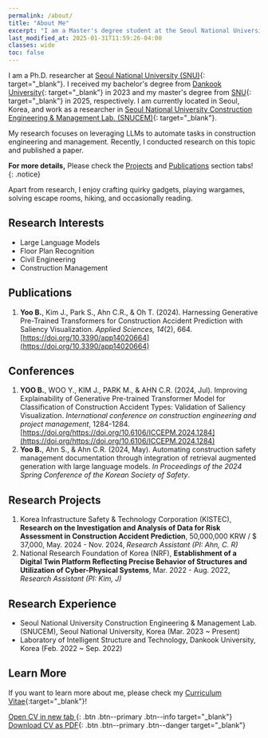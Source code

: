 ```yaml
---
permalink: /about/
title: "About Me"
excerpt: "I am a Master's degree student at the Seoul National University Construction Engineering & Management Lab. (SNUCEM)."
last_modified_at: 2025-01-31T11:59:26-04:00
classes: wide
toc: false
---
```


I am a Ph.D. researcher at [Seoul National University (SNU)](https://snu.ac.kr/){: target="_blank"}.
I received my bachelor's degree from [Dankook University](https://dankook.ac.kr/){: target="_blank"} in 2023 and my master's degree from [SNU](https://snu.ac.kr/){: target="_blank"} in 2025, respectively. 
I am currently located in Seoul, Korea, and work as a researcher in [Seoul National University Construction Engineering & Management Lab. (SNUCEM)](https://cem.snu.ac.kr/){: target="_blank"}.

My research focuses on leveraging LLMs to automate tasks in construction engineering and management.
Recently, I conducted research on this topic and published a paper. 

**For more details,** Please check the [Projects](/projects/) and [Publications](/publications/) section tabs!
{: .notice}

Apart from research, I enjoy crafting quirky gadgets, playing wargames, solving escape rooms, hiking, and occasionally reading.

## Research Interests

- Large Language Models
- Floor Plan Recognition
- Civil Engineering
- Construction Management

<!--
# Education

<figure style="width: 150px" class="align-left">
    <a href="https://www.snu.ac.kr" target="_blank">
        <img src="/assets/images/SNU.svg" alt="Seoul Nat'l Uni.">
    </a>
</figure> 

|---|---|---|
| **MS** | **Seoul Nat'l Universit** ([Link](https://snu.ac.kr){:target="_blank"}) | *2023 ~ present* |
| **Major** | Department of Architecture <br/>& Architectural Engineering ([Link](https://architecture.snu.ac.kr/){:target="_blank"}) | |
| **Lab.** | **SNUCEM** ([Link](https://cem.snu.ac.kr/){:target="_blank"}) | |

<figure style="width: 150px" class="align-left">
    <a href="https://www.dankook.ac.kr" target="_blank">
        <img src="/assets/images/DKU.svg" alt="Dankook Uni.">
    </a>
</figure> 

|---|---|---|
| **BS** | **Dankook University** ([Link](https://dankook.ac.kr){:target="_blank"}) | *2017 ~ 2022* |
| **Major** | Architectural Engineering | |
-->

## Publications

1. **Yoo B.**, Kim J., Park S., Ahn C.R., & Oh T. (2024). Harnessing Generative Pre-Trained Transformers for Construction Accident Prediction with Saliency Visualization. *Applied Sciences, 14*(2), 664. [https://doi.org/10.3390/app14020664](https://doi.org/10.3390/app14020664)

## Conferences

1. **YOO B.**,  WOO Y.,  KIM J.,  PARK M., &  AHN C.R. (2024, Jul). Improving Explainability of Generative Pre-trained Transformer Model for Classification of Construction Accident Types: Validation of Saliency Visualization. *International conference on construction engineering and project management*, 1284-1284. [https://doi.org/https://doi.org/10.6106/ICCEPM.2024.1284](https://doi.org/https://doi.org/10.6106/ICCEPM.2024.1284)
2. **Yoo B.**, Ahn S., & Ahn C.R. (2024, May). Automating construction safety management documentation through integration of retrieval augmented generation with large language models. *In Proceedings of the 2024 Spring Conference of the Korean Society of Safety*.

## Research Projects

1. Korea Infrastructure Safety & Technology Corporation (KISTEC), **Research on the Investigation and Analysis of Data for Risk Assessment in Construction Accident Prediction**, 50,000,000 KRW / $ 37,000, May. 2024 - Nov. 2024, *Research Assistant (PI: Ahn, C. R)*
2. National Research Foundation of Korea (NRF), **Establishment of a Digital Twin Platform Reflecting Precise Behavior of Structures and Utilization of Cyber-Physical Systems**, Mar. 2022 - Aug. 2022, *Research Assistant (PI: Kim, J)*

## Research Experience

- Seoul National University Construction Engineering & Management Lab. (SNUCEM), Seoul National University, Korea (Mar. 2023 ~ Present)
- Laboratory of Intelligent Structure and Technology, Dankook University, Korea (Feb. 2022 ~ Sep. 2022)

<!--
# Skills & Techniques

- MCU: Arduino, Raspberry Pi
- S/W: Python, C, Matlab, JavaScript, Git etc.
- OS: Linux, Windows >= xp
-->

## Learn More

If you want to learn more about me, please check my [Curriculum Vitae](https://docs.google.com/document/d/1xMlR_X3EoKSymeJDFh1Qj6kzUgDlIkfkVsgbSaHWRe0/edit?usp=sharing){:target="_blank"}!

[Open CV in new tab <i class="fa fa-arrow-up-right-from-square"></i>](https://docs.google.com/document/d/1xMlR_X3EoKSymeJDFh1Qj6kzUgDlIkfkVsgbSaHWRe0/edit?usp=sharing){: .btn .btn--primary .btn--info target="_blank"}
[Download CV as PDF<i class="fa fa-download"></i>](https://docs.google.com/document/d/1xMlR_X3EoKSymeJDFh1Qj6kzUgDlIkfkVsgbSaHWRe0/export?format=pdf){: .btn .btn--primary .btn--danger target="_blank"}

<!--
- [Read CV <i class="fa fa-arrow-up-right-from-square"></i>](https://docs.google.com/document/d/1xMlR_X3EoKSymeJDFh1Qj6kzUgDlIkfkVsgbSaHWRe0/edit?usp=sharing){:target="_blank"}

- [Download CV as PDF <i class="fa fa-download"></i>](https://docs.google.com/document/d/1xMlR_X3EoKSymeJDFh1Qj6kzUgDlIkfkVsgbSaHWRe0/export?format=pdf)
-->